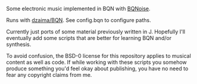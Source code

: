 Some electronic music implemented in BQN with [BQNoise](https://github.com/mlochbaum/BQNoise).

Runs with [dzaima/BQN](https://github.com/dzaima/BQN). See config.bqn to configure paths.

Currently just ports of some material previously written in J. Hopefully I'll eventually add some scripts that are better for learning BQN and/or synthesis.

To avoid confusion, the BSD-0 license for this repository applies to musical content as well as code. If while working with these scripts you somehow produce something you'd feel okay about publishing, you have no need to fear any copyright claims from me.
